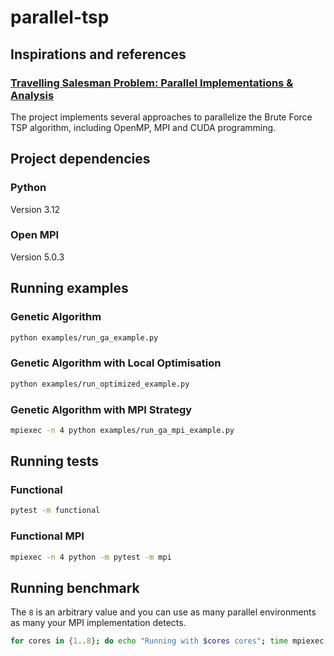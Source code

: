 # parallel-tsp

## Inspirations and references

### [Travelling Salesman Problem: Parallel Implementations & Analysis](https://arxiv.org/pdf/2205.14352.pdf)
The project implements several approaches to parallelize the Brute Force TSP algorithm, including OpenMP, MPI and CUDA programming.

## Project dependencies

### Python
Version 3.12

### Open MPI
Version 5.0.3

## Running examples

### Genetic Algorithm

```bash
python examples/run_ga_example.py
```

### Genetic Algorithm with Local Optimisation

```bash
python examples/run_optimized_example.py
```

### Genetic Algorithm with MPI Strategy

```bash
mpiexec -n 4 python examples/run_ga_mpi_example.py
```

## Running tests

### Functional

```bash
pytest -m functional
```

### Functional MPI

```bash
mpiexec -n 4 python -m pytest -m mpi
```

## Running benchmark

The `8` is an arbitrary value and you can use as many parallel environments as many your MPI implementation detects.

```bash
for cores in {1..8}; do echo "Running with $cores cores"; time mpiexec -n $cores python benchmark/hyperparameter_search.py; done
```
